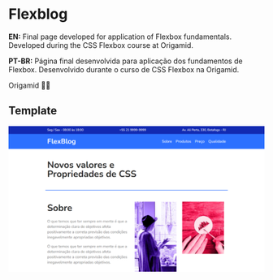 # Flexblog

**EN:** Final page developed for application of Flexbox fundamentals. Developed during the CSS Flexbox course at Origamid.

**PT-BR:** Página final desenvolvida para aplicação dos fundamentos de Flexbox. Desenvolvido durante o curso de CSS Flexbox na Origamid.

Origamid 🐺💙

## Template
<img src="./flexblog-template.png" alt="Capa do Flexblog - Origamid" />

